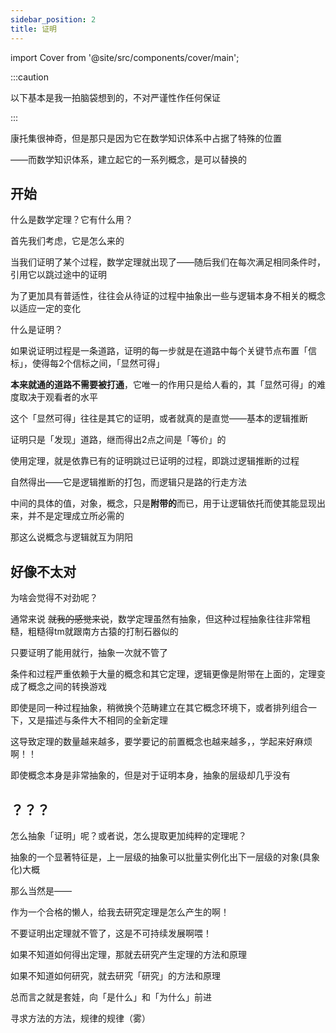 ```yaml
---
sidebar_position: 2
title: 证明
---
```


import Cover from '@site/src/components/cover/main';

:::caution

以下基本是我一拍脑袋想到的，不对严谨性作任何保证

:::

康托集很神奇，但是那只是因为它在数学知识体系中占据了特殊的位置

——而数学知识体系，建立起它的一系列概念，是可以替换的

## 开始

什么是数学定理？它有什么用？

首先我们考虑，它是怎么来的

当我们证明了某个过程，数学定理就出现了——随后我们在每次满足相同条件时，引用它以跳过途中的证明

为了更加具有普适性，往往会从待证的过程中抽象出一些与逻辑本身不相关的概念以适应一定的变化

什么是证明？

如果说证明过程是一条道路，证明的每一步就是在道路中每个关键节点布置「信标」，使得每2个信标之间，「显然可得」

**本来就通的道路不需要被打通**，它唯一的作用只是给人看的，其「显然可得」的难度取决于观看者的水平

这个「显然可得」往往是其它的证明，或者就真的是直觉——基本的逻辑推断

证明只是「发现」道路，继而得出2点之间是「等价」的

使用定理，就是依靠已有的证明跳过已证明的过程，即跳过逻辑推断的过程

自然得出——它是逻辑推断的打包，而逻辑只是路的行走方法

中间的具体的值，对象，概念，只是**附带的**而已，用于让逻辑依托而使其能显现出来，并不是定理成立所必需的

<Cover>那这么说概念与逻辑就互为阴阳</Cover>

## 好像不太对

为啥会觉得不对劲呢？

通常来说  ~~就我的感觉来说~~，数学定理虽然有抽象，但这种过程抽象往往非常粗糙，粗糙得tm就跟南方古猿的打制石器似的

只要证明了能用就行，抽象一次就不管了

条件和过程严重依赖于大量的概念和其它定理，逻辑更像是附带在上面的，定理变成了概念之间的转换游戏

即使是同一种过程抽象，稍微换个范畴建立在其它概念环境下，或者排列组合一下，又是描述与条件大不相同的全新定理

这导致定理的数量越来越多，要学要记的前置概念也越来越多，，<Cover>学起来好麻烦啊！！</Cover>

即使概念本身是非常抽象的，但是对于证明本身，抽象的层级却几乎没有

## ？？？

怎么抽象「证明」呢？或者说，怎么提取更加纯粹的定理呢？

抽象的一个显著特征是，上一层级的抽象可以批量实例化出下一层级的对象(具象化)<Cover>大概</Cover>

那么当然是——

作为一个合格的懒人，给我去研究定理是怎么产生的啊！

不要证明出定理就不管了，这是不可持续发展啊喂！

如果不知道如何得出定理，那就去研究产生定理的方法和原理

如果不知道如何研究，就去研究「研究」的方法和原理

总而言之就是套娃，向「是什么」和「为什么」前进

<Cover>寻求方法的方法，规律的规律（雾）</Cover>
